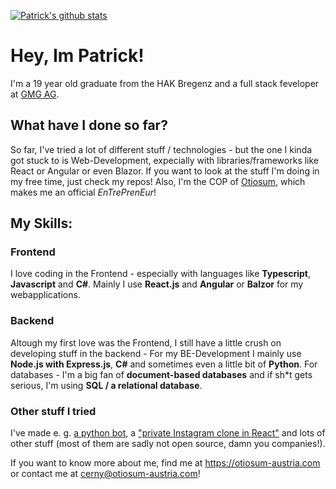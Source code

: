 [![Patrick's github stats](https://github-readme-stats.vercel.app/api?username=patrickcerny)](https://github.com/patrickcerny/)

# Hey, Im Patrick!
I'm a 19 year old graduate from the HAK Bregenz and a full stack feveloper at [GMG AG](https://www.gmg.biz/start/default.aspx).

## What have I done so far?
So far, I've tried a lot of different stuff / technologies - but the one I kinda got stuck to is Web-Development, expecially with libraries/frameworks like React or Angular or even Blazor. If you want to look at the stuff I'm doing in my free time, just check my repos! Also, I'm the COP of [Otiosum](https://otiosum-austria.com), which makes me an official *EnTrePrenEur*!

## My Skills:
### Frontend
I love coding in the Frontend - especially with languages like **Typescript**, **Javascript** and **C#**. Mainly I use **React.js** and **Angular** or **Balzor** for my webapplications.

### Backend
Altough my first love was the Frontend, I still have a little crush on developing stuff in the backend - For my BE-Development I mainly use **Node.js with Express.js**, **C#** and sometimes even a little bit of **Python**. For databases - I'm a big fan of **document-based databases** and if sh\*t gets serious, I'm using **SQL / a relational database**.

### Other stuff I tried
I've made e. g. [a python bot](https://github.com/patrickcerny/typewriterBot), a ["private Instagram clone in React"](https://github.com/patrickcerny/friendstagram2.0) and lots of other stuff (most of them are sadly not open source, damn you companies!). 
  
If you want to know more about me, find me at https://otiosum-austria.com or contact me at cerny@otiosum-austria.com!
